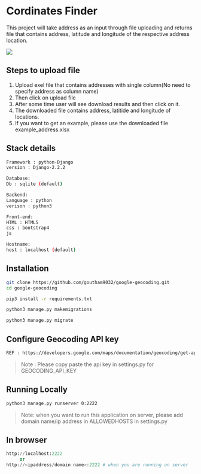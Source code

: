 # Cordinates Finder
This project will take address as an input through file uploading and returns file that contains address, latitude and longitude of the respective address location.

![](https://i.imgur.com/VtFKmNk.png)

## Steps to upload file 
1. Upload exel file that contains addresses with single column(No need to specify address as column name)
2. Then click on upload file
3. After some time user will see download results and then click on it.
4. The downloaded file contains address, latitide and longitude of locations.
5. If you want to get an example, please use the downloaded file example_address.xlsx

## Stack details
```bash
Framework : python-Django
version : Django-2.2.2

Database:
Db : sqlite (default)

Backend:
Language : python
verison : python3

Front-end:
HTML : HTML5
css : bootstrap4
js

Hostname:
host : localhost (default)
```

## Installation


```bash
git clone https://github.com/goutham9032/google-geocoding.git
cd google-geocoding
```

```bash
pip3 install -r requirements.txt
```

```bash
python3 manage.py makemigrations
```

```bash
python3 manage.py migrate
```
## Configure Geocoding API key
```bash
REF : https://developers.google.com/maps/documentation/geocoding/get-api-key
```
> Note : Please copy paste the api key in settings.py for GEOCODING_API_KEY

## Running Locally
```bash
python3 manage.py runserver 0:2222 
```
> Note: when you want to run this application on server, please add domain name/ip address in ALLOWEDHOSTS in settings.py

## In browser
```python
http://localhost:2222 
     or
http://<ipaddress/domain name>:2222 # when you are running on server
```


